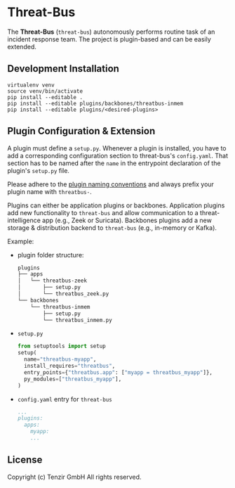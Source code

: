 # Threat-Bus

The **Threat-Bus** (`threat-bus`) autonomously performs routine task of an
incident response team. The project is plugin-based and can be easily extended.

## Development Installation

```
virtualenv venv
source venv/bin/activate
pip install --editable .
pip install --editable plugins/backbones/threatbus-inmem
pip install --editable plugins/<desired-plugins>
```

## Plugin Configuration & Extension

A plugin must define a `setup.py`. Whenever a plugin is installed, you have to add a corresponding configuration section to threat-bus's `config.yaml`. That section has to be named after the `name` in the entrypoint declaration of the plugin's `setup.py` file.

Please adhere to the [plugin naming conventions](https://pluggy.readthedocs.io/en/latest/#a-complete-example) and always prefix your plugin name with `threatbus-`.

Plugins can either be application plugins or backbones. Application plugins add new functionality to `threat-bus` and allow communication to a threat-intelligence app (e.g., Zeek or Suricata). Backbones plugins add a new storage & distribution backend to `threat-bus` (e.g., in-memory or Kafka).

Example:

- plugin folder structure:
  ```sh
  plugins
  ├── apps
  │   └── threatbus-zeek
  │       ├── setup.py
  │       └── threatbus_zeek.py
  └── backbones
      └── threatbus-inmem
          ├── setup.py
          └── threatbus_inmem.py
  ```
- `setup.py`
  ```py
  from setuptools import setup
  setup(
    name="threatbus-myapp",
    install_requires="threatbus",
    entry_points={"threatbus.app": ["myapp = threatbus_myapp"]},
    py_modules=["threatbus_myapp"],
  )
  ```
- `config.yaml` entry for `threat-bus`
  ```yaml
  ...
  plugins:
    apps:
      myapp:
      ...
  ```

## License

Copyright (c) Tenzir GmbH
All rights reserved.

[misp]: https://github.com/misp/misp
[vast]: https://github.com/vast-io/vast
[broker]: https://github.com/zeek/broker
[tenzir]: https://docs.tenzir.com
[zeek]: https://www.zeek.org
[misp-zmq-config]: https://github.com/MISP/misp-book/tree/master/misp-zmq#misp-zeromq-configuration
